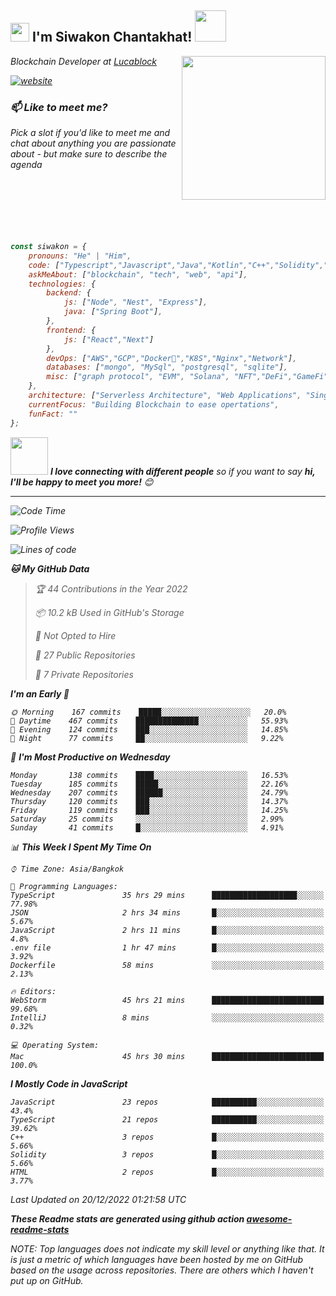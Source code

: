 <h2><img src="https://emojis.slackmojis.com/emojis/images/1531849430/4246/blob-sunglasses.gif?1531849430" width="30"/> I'm Siwakon Chantakhat! <img src="https://media.giphy.com/media/12oufCB0MyZ1Go/giphy.gif" width="50"></h2>
<img align='right' src="https://media.giphy.com/media/M9gbBd9nbDrOTu1Mqx/giphy.gif" width="230">
<p><em>Blockchain Developer at <a href="https://www.lucablock.io/">Lucablock

[![website](https://img.shields.io/badge/Website-46a2f1.svg?&style=flat-square&logo=Google-Chrome&logoColor=white&link=https://anmolsingh.me/)](https://siwakon.dev)


### 📫 Like to meet me?

Pick a slot if you'd like to meet me and chat about anything you are passionate about - but make sure to describe the agenda
<br />
<br />
<br />
<br />
<br />
<br />
<br />
```javascript
const siwakon = {
    pronouns: "He" | "Him",
    code: ["Typescript","Javascript","Java","Kotlin","C++","Solidity","Python","SQL"],
    askMeAbout: ["blockchain", "tech", "web", "api"],
    technologies: {
        backend: {
            js: ["Node", "Nest", "Express"],
            java: ["Spring Boot"],
        },
        frontend: {
            js: ["React","Next"]
        },
        devOps: ["AWS","GCP","Docker🐳","K8S","Nginx","Network"],
        databases: ["mongo", "MySql", "postgresql", "sqlite"],
        misc: ["graph protocol", "EVM", "Solana", "NFT","DeFi","GameFi"]
    },
    architecture: ["Serverless Architecture", "Web Applications", "Single Page Applications", "Backend Development"],
    currentFocus: "Building Blockchain to ease opertations",
    funFact: ""
};
```

<img src="https://media.giphy.com/media/LnQjpWaON8nhr21vNW/giphy.gif" width="60"> <em><b>I love connecting with different people</b> so if you want to say <b>hi, I'll be happy to meet you more!</b> 😊</em>

---
<!--START_SECTION:waka-->
![Code Time](http://img.shields.io/badge/Code%20Time-828%20hrs%2016%20mins-blue)

![Profile Views](http://img.shields.io/badge/Profile%20Views-0-blue)

![Lines of code](https://img.shields.io/badge/From%20Hello%20World%20I%27ve%20Written--4%20Million%20lines%20of%20code-blue)

**🐱 My GitHub Data** 

> 🏆 44 Contributions in the Year 2022
 > 
> 📦 10.2 kB Used in GitHub's Storage 
 > 
> 🚫 Not Opted to Hire
 > 
> 📜 27 Public Repositories 
 > 
> 🔑 7 Private Repositories  
 > 
**I'm an Early 🐤** 

```text
🌞 Morning    167 commits    █████░░░░░░░░░░░░░░░░░░░░   20.0% 
🌆 Daytime    467 commits    ██████████████░░░░░░░░░░░   55.93% 
🌃 Evening    124 commits    ███░░░░░░░░░░░░░░░░░░░░░░   14.85% 
🌙 Night      77 commits     ██░░░░░░░░░░░░░░░░░░░░░░░   9.22%

```
📅 **I'm Most Productive on Wednesday** 

```text
Monday       138 commits    ████░░░░░░░░░░░░░░░░░░░░░   16.53% 
Tuesday      185 commits    █████░░░░░░░░░░░░░░░░░░░░   22.16% 
Wednesday    207 commits    ██████░░░░░░░░░░░░░░░░░░░   24.79% 
Thursday     120 commits    ███░░░░░░░░░░░░░░░░░░░░░░   14.37% 
Friday       119 commits    ███░░░░░░░░░░░░░░░░░░░░░░   14.25% 
Saturday     25 commits     ░░░░░░░░░░░░░░░░░░░░░░░░░   2.99% 
Sunday       41 commits     █░░░░░░░░░░░░░░░░░░░░░░░░   4.91%

```


📊 **This Week I Spent My Time On** 

```text
⌚︎ Time Zone: Asia/Bangkok

💬 Programming Languages: 
TypeScript               35 hrs 29 mins      ███████████████████░░░░░░   77.98% 
JSON                     2 hrs 34 mins       █░░░░░░░░░░░░░░░░░░░░░░░░   5.67% 
JavaScript               2 hrs 11 mins       █░░░░░░░░░░░░░░░░░░░░░░░░   4.8% 
.env file                1 hr 47 mins        █░░░░░░░░░░░░░░░░░░░░░░░░   3.92% 
Dockerfile               58 mins             ░░░░░░░░░░░░░░░░░░░░░░░░░   2.13%

🔥 Editors: 
WebStorm                 45 hrs 21 mins      █████████████████████████   99.68% 
IntelliJ                 8 mins              ░░░░░░░░░░░░░░░░░░░░░░░░░   0.32%

💻 Operating System: 
Mac                      45 hrs 30 mins      █████████████████████████   100.0%

```

**I Mostly Code in JavaScript** 

```text
JavaScript               23 repos            ██████████░░░░░░░░░░░░░░░   43.4% 
TypeScript               21 repos            ██████████░░░░░░░░░░░░░░░   39.62% 
C++                      3 repos             █░░░░░░░░░░░░░░░░░░░░░░░░   5.66% 
Solidity                 3 repos             █░░░░░░░░░░░░░░░░░░░░░░░░   5.66% 
HTML                     2 repos             █░░░░░░░░░░░░░░░░░░░░░░░░   3.77%

```



 Last Updated on 20/12/2022 01:21:58 UTC
<!--END_SECTION:waka-->

**These Readme stats are generated using github action [awesome-readme-stats](https://github.com/anmol098/waka-readme-stats)**

NOTE: Top languages does not indicate my skill level or anything like that. It is just a metric of which languages have been hosted by me on GitHub based on the usage across repositories. There are others which I haven't put up on GitHub.
<!--stackedit_data:
eyJoaXN0b3J5IjpbMTI2NjU1ODI4OCwtMTU1MDQ0NTAwOSwtMT
YyMTcyNTA5XX0=
-->
